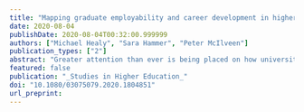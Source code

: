 ```yaml
---
title: "Mapping graduate employability and career development in higher education research: A citation network analysis."
date: 2020-08-04
publishDate: 2020-08-04T00:32:00.999999
authors: ["Michael Healy", "Sara Hammer", "Peter McIlveen"]
publication_types: ["2"]
abstract: "Greater attention than ever is being placed on how universities enable their graduates to achieve their career goals as a key return on significant private and public investment. Scholars in two distinct fields of research have explored the characteristics and conditions that promote or constrain graduates’ career success: graduate employability and career development. In this article, we present visualisations of direct citation networks among 4068 journal articles focused on graduate employability and career development and consider the disciplinary landscapes that they reveal. Our findings show that despite a clear alignment of research concerns and educational goals, there has been limited theoretical or practical exchange between the two fields. We argue that purposeful exchange between the two fields will enrich both and, when applied to practice, could inform an evidence-based, integrative pedagogy of careers and employability learning in higher education."
featured: false
publication: "_Studies in Higher Education_"
doi: "10.1080/03075079.2020.1804851"
url_preprint:
---
```

